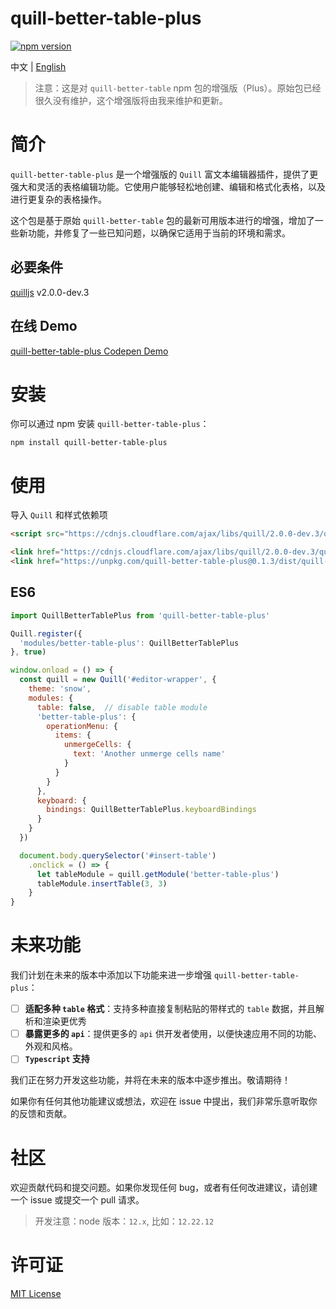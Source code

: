# quill-better-table-plus

[![npm version](https://badge.fury.io/js/quill-better-table-plus.svg)](https://badge.fury.io/js/quill-better-table-plus)

中文 | [English](https://github.com/seehar/quill-better-table-plus/blob/master/README.md)

> 注意：这是对 `quill-better-table` npm 包的增强版（Plus）。原始包已经很久没有维护，这个增强版将由我来维护和更新。


# 简介

`quill-better-table-plus` 是一个增强版的 `Quill` 富文本编辑器插件，提供了更强大和灵活的表格编辑功能。它使用户能够轻松地创建、编辑和格式化表格，以及进行更复杂的表格操作。

这个包是基于原始 `quill-better-table` 包的最新可用版本进行的增强，增加了一些新功能，并修复了一些已知问题，以确保它适用于当前的环境和需求。

## 必要条件
[quilljs](https://github.com/quilljs/quill) v2.0.0-dev.3

## 在线 Demo

[quill-better-table-plus Codepen Demo](https://codepen.io/seehar/pen/yLQopvq)


# 安装

你可以通过 npm 安装 `quill-better-table-plus`：

```shell
npm install quill-better-table-plus
```

# 使用

导入 `Quill` 和样式依赖项

```html
<script src="https://cdnjs.cloudflare.com/ajax/libs/quill/2.0.0-dev.3/quill.min.js" type="text/javascript"></script>
```

```html
<link href="https://cdnjs.cloudflare.com/ajax/libs/quill/2.0.0-dev.3/quill.snow.min.css" rel="stylesheet">
<link href="https://unpkg.com/quill-better-table-plus@0.1.3/dist/quill-better-table-plus.css" rel="stylesheet">
```

## ES6

```javascript
import QuillBetterTablePlus from 'quill-better-table-plus'

Quill.register({
  'modules/better-table-plus': QuillBetterTablePlus
}, true)

window.onload = () => {
  const quill = new Quill('#editor-wrapper', {
    theme: 'snow',
    modules: {
      table: false,  // disable table module
      'better-table-plus': {
        operationMenu: {
          items: {
            unmergeCells: {
              text: 'Another unmerge cells name'
            }
          }
        }
      },
      keyboard: {
        bindings: QuillBetterTablePlus.keyboardBindings
      }
    }
  })

  document.body.querySelector('#insert-table')
    .onclick = () => {
      let tableModule = quill.getModule('better-table-plus')
      tableModule.insertTable(3, 3)
    }
}
```

# 未来功能

我们计划在未来的版本中添加以下功能来进一步增强 `quill-better-table-plus`：

- [ ] **适配多种 `table` 格式**：支持多种直接复制粘贴的带样式的 `table` 数据，并且解析和渲染更优秀
- [ ] **暴露更多的 `api`**：提供更多的 `api` 供开发者使用，以便快速应用不同的功能、外观和风格。
- [ ] **`Typescript` 支持**

我们正在努力开发这些功能，并将在未来的版本中逐步推出。敬请期待！

如果你有任何其他功能建议或想法，欢迎在 issue 中提出，我们非常乐意听取你的反馈和贡献。

# 社区

欢迎贡献代码和提交问题。如果你发现任何 bug，或者有任何改进建议，请创建一个 issue 或提交一个 pull 请求。

> 开发注意：node 版本：`12.x`, 比如：`12.22.12`


# 许可证

[MIT License](https://rmm5t.mit-license.org/)
